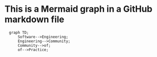 # This is a Mermaid graph in a GitHub markdown file

```mermaid
  graph TD;
      Software-->Engineering;
      Engineering-->Community;
      Community-->of;
      of-->Practice;
```
